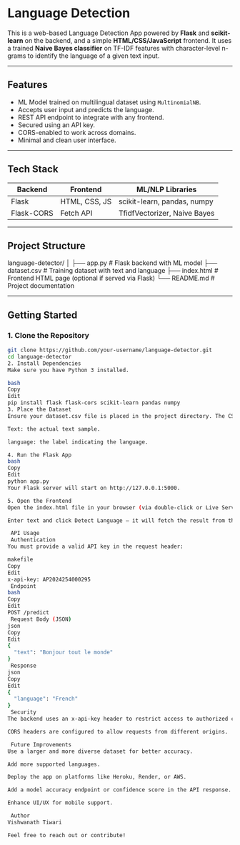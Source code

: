 #  Language Detection

This is a web-based Language Detection App powered by **Flask** and **scikit-learn** on the backend, and a simple **HTML/CSS/JavaScript** frontend. It uses a trained **Naive Bayes classifier** on TF-IDF features with character-level n-grams to identify the language of a given text input.

---

##  Features

-  ML Model trained on multilingual dataset using `MultinomialNB`.
-  Accepts user input and predicts the language.
-  REST API endpoint to integrate with any frontend.
-  Secured using an API key.
-  CORS-enabled to work across domains.
-  Minimal and clean user interface.

---

##  Tech Stack

| Backend   | Frontend        | ML/NLP Libraries      |
|-----------|------------------|------------------------|
| Flask     | HTML, CSS, JS     | scikit-learn, pandas, numpy |
| Flask-CORS | Fetch API        | TfidfVectorizer, Naive Bayes |

---

##  Project Structure

language-detector/
│
├── app.py # Flask backend with ML model
├── dataset.csv # Training dataset with text and language
├── index.html # Frontend HTML page (optional if served via Flask)
└── README.md # Project documentation

---

##  Getting Started

### 1. Clone the Repository

```bash
git clone https://github.com/your-username/language-detector.git
cd language-detector
2. Install Dependencies
Make sure you have Python 3 installed.

bash
Copy
Edit
pip install flask flask-cors scikit-learn pandas numpy
3. Place the Dataset
Ensure your dataset.csv file is placed in the project directory. The CSV should have at least two columns:

Text: the actual text sample.

language: the label indicating the language.

4. Run the Flask App
bash
Copy
Edit
python app.py
Your Flask server will start on http://127.0.0.1:5000.

5. Open the Frontend
Open the index.html file in your browser (via double-click or Live Server extension if using VS Code).

Enter text and click Detect Language — it will fetch the result from the Flask API and display it on the page.

 API Usage
 Authentication
You must provide a valid API key in the request header:

makefile
Copy
Edit
x-api-key: AP2024254000295
 Endpoint
bash
Copy
Edit
POST /predict
 Request Body (JSON)
json
Copy
Edit
{
  "text": "Bonjour tout le monde"
}
 Response
json
Copy
Edit
{
  "language": "French"
}
 Security
The backend uses an x-api-key header to restrict access to authorized clients.

CORS headers are configured to allow requests from different origins.

 Future Improvements
Use a larger and more diverse dataset for better accuracy.

Add more supported languages.

Deploy the app on platforms like Heroku, Render, or AWS.

Add a model accuracy endpoint or confidence score in the API response.

Enhance UI/UX for mobile support.

 Author
Vishwanath Tiwari

Feel free to reach out or contribute!

